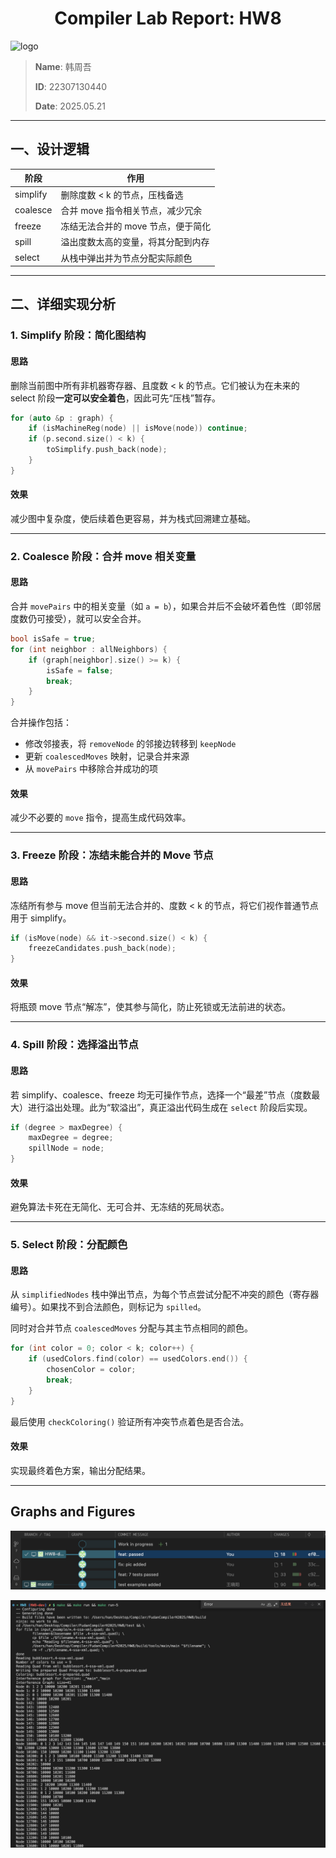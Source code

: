 <div style="text-align: center"><h1>
  Compiler Lab Report:
  HW8
  </h1></div>







![logo](/Users/han/Desktop/Compiler/FudanCompilerH2025/pic/logo.svg)

> **Name**: 韩周吾
>
> **ID**: 22307130440
>
> **Date**: 2025.05.21

---

## 一、设计逻辑

| 阶段     | 作用                               |
| -------- | ---------------------------------- |
| simplify | 删除度数 < k 的节点，压栈备选      |
| coalesce | 合并 move 指令相关节点，减少冗余   |
| freeze   | 冻结无法合并的 move 节点，便于简化 |
| spill    | 溢出度数太高的变量，将其分配到内存 |
| select   | 从栈中弹出并为节点分配实际颜色     |

------

## 二、详细实现分析

### 1. **Simplify 阶段：简化图结构**

#### 思路

删除当前图中所有非机器寄存器、且度数 < k 的节点。它们被认为在未来的 select 阶段**一定可以安全着色**，因此可先“压栈”暂存。

```cpp
for (auto &p : graph) {
    if (isMachineReg(node) || isMove(node)) continue;
    if (p.second.size() < k) {
        toSimplify.push_back(node);
    }
}
```

#### 效果

减少图中复杂度，使后续着色更容易，并为栈式回溯建立基础。

------

### 2. **Coalesce 阶段：合并 move 相关变量**

#### 思路

合并 `movePairs` 中的相关变量（如 `a = b`），如果合并后不会破坏着色性（即邻居度数仍可接受），就可以安全合并。

```cpp
bool isSafe = true;
for (int neighbor : allNeighbors) {
    if (graph[neighbor].size() >= k) {
        isSafe = false;
        break;
    }
}
```

合并操作包括：

- 修改邻接表，将 `removeNode` 的邻接边转移到 `keepNode`
- 更新 `coalescedMoves` 映射，记录合并来源
- 从 `movePairs` 中移除合并成功的项

#### 效果

减少不必要的 `move` 指令，提高生成代码效率。

------

### 3. **Freeze 阶段：冻结未能合并的 Move 节点**

#### 思路

冻结所有参与 move 但当前无法合并的、度数 < k 的节点，将它们视作普通节点用于 simplify。

```cpp
if (isMove(node) && it->second.size() < k) {
    freezeCandidates.push_back(node);
}
```

#### 效果

将瓶颈 move 节点“解冻”，使其参与简化，防止死锁或无法前进的状态。

------

### 4. **Spill 阶段：选择溢出节点**

#### 思路

若 simplify、coalesce、freeze 均无可操作节点，选择一个“最差”节点（度数最大）进行溢出处理。此为“软溢出”，真正溢出代码生成在 `select` 阶段后实现。

```cpp
if (degree > maxDegree) {
    maxDegree = degree;
    spillNode = node;
}
```

#### 效果

避免算法卡死在无简化、无可合并、无冻结的死局状态。

------

### 5. **Select 阶段：分配颜色**

#### 思路

从 `simplifiedNodes` 栈中弹出节点，为每个节点尝试分配不冲突的颜色（寄存器编号）。如果找不到合法颜色，则标记为 `spilled`。

同时对合并节点 `coalescedMoves` 分配与其主节点相同的颜色。

```cpp
for (int color = 0; color < k; color++) {
    if (usedColors.find(color) == usedColors.end()) {
        chosenColor = color;
        break;
    }
}
```

最后使用 `checkColoring()` 验证所有冲突节点着色是否合法。

#### 效果

实现最终着色方案，输出分配结果。


---

## Graphs and Figures

![git_log_graph](./img/git_log_graph.png)

![pass1](./img/pass.png)
